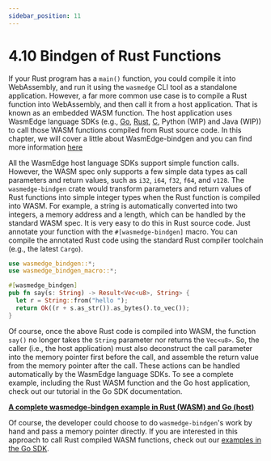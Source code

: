 ```yaml
---
sidebar_position: 11
---
```


# 4.10 Bindgen of Rust Functions

If your Rust program has a `main()` function, you could compile it into WebAssembly, and run it using the `wasmedge` CLI tool as a standalone application. However, a far more common use case is to compile a Rust function into WebAssembly, and then call it from a host application. That is known as an embedded WASM function. The host application uses WasmEdge language SDKs (e.g., [Go](/docs/category/go-sdk-for-embedding-wasm-functions), [Rust](/docs/category/rust-sdk-for-embedding-wasm-functions), [C](/docs/category/c-sdk-for-embedding-wasm-functions), Python (WIP) and Java (WIP)) to call those WASM functions compiled from Rust source code. In this chapter, we will cover a little about WasmEdge-bindgen and you can find more information [here](/docs/category/passing-complex-data)

All the WasmEdge host language SDKs support simple function calls. However, the WASM spec only supports a few simple data types as call parameters and return values, such as `i32`, `i64`, `f32`, `f64`, and `v128`. The `wasmedge-bindgen` crate would transform parameters and return values of Rust functions into simple integer types when the Rust function is compiled into WASM. For example, a string is automatically converted into two integers, a memory address and a length, which can be handled by the standard WASM spec. It is very easy to do this in Rust source code. Just annotate your function with the `#[wasmedge-bindgen]` macro. You can compile the annotated Rust code using the standard Rust compiler toolchain (e.g., the latest `Cargo`).

```rust
use wasmedge_bindgen::*;
use wasmedge_bindgen_macro::*;

#[wasmedge_bindgen]
pub fn say(s: String) -> Result<Vec<u8>, String> {
  let r = String::from("hello ");
  return Ok((r + s.as_str()).as_bytes().to_vec());
}
```

Of course, once the above Rust code is compiled into WASM, the function `say()` no longer takes the `String` parameter nor returns the `Vec<u8>`. So, the caller (i.e., the host application) must also deconstruct the call parameter into the memory pointer first before the call, and assemble the return value from the memory pointer after the call. These actions can be handled automatically by the WasmEdge language SDKs. To see a complete example, including the Rust WASM function and the Go host application, check out our tutorial in the Go SDK documentation.

**[A complete wasmedge-bindgen example in Rust (WASM) and Go (host)](/docs/embed/go/function.md)**

Of course, the developer could choose to do `wasmedge-bindgen`'s work by hand and pass a memory pointer directly. If you are interested in this approach to call Rust compiled WASM functions, check out our [examples in the Go SDK](/docs/embed/go/passing_data.md).
